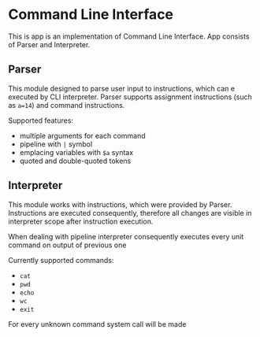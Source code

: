 # Command Line Interface

This is app is an implementation of Command Line Interface. App consists of Parser and Interpreter.

  ## Parser
  
  This module designed to parse user input to instructions, which can e executed by CLI interpreter.
  Parser supports assignment instructions (such as `a=14`) and command instructions.
  
  Supported features:
  * multiple arguments for each command
  * pipeline with `|` symbol
  * emplacing variables with `$a` syntax
  * quoted and double-quoted tokens
  
  ## Interpreter
  
  This module works with instructions, which were provided by Parser. Instructions are executed consequently, therefore all
  changes are visible in interpreter scope after instruction execution.
  
  When dealing with pipeline interpreter consequently executes every unit command on output of previous one
  
  Currently supported commands:
  * `cat`
  * `pwd`
  * `echo`
  * `wc`
  * `exit`
  
  For every unknown command system call will be made
